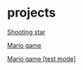 # projects

<a href="shooting%20star/index.html">Shooting star</a>

 <a href="Mario_game/index.html"> Mario game</a>

 <a href="Mario_game_[test_mode]/index.html"> Mario game [test mode]</a>



